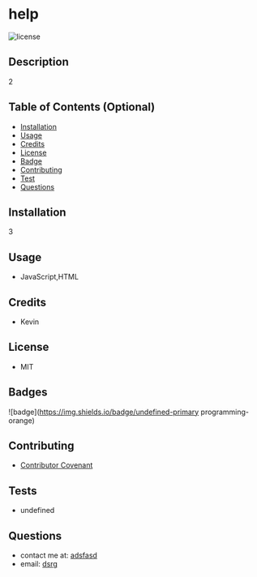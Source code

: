 

# help
![license](https://img.shields.io/badge/MIT-License-brightgreen)

## Description 

2

## Table of Contents (Optional)
* [Installation](#installation)
* [Usage](#usage)
* [Credits](#credits)
* [License](#license)
* [Badge](#badge)
* [Contributing](#contributing)
* [Test](#test)
* [Questions](#questions)

## <a name="installation">Installation</a>
3

## <a name="usage">Usage</a> 
* JavaScript,HTML

## <a name="credits">Credits</a>
* Kevin

## <a name="license">License</a>
* MIT

## <a name="badge">Badges</a>

![badge](https://img.shields.io/badge/undefined-primary programming-orange)

## <a name="contributing">Contributing</a>
* [Contributor Covenant](https://www.contributor-covenant.org/)

## <a name="test">Tests</a>
* undefined

## <a name="questions">Questions</a>
* contact me at: [adsfasd](adsfasd)
* email: [dsrg](dsrg)

